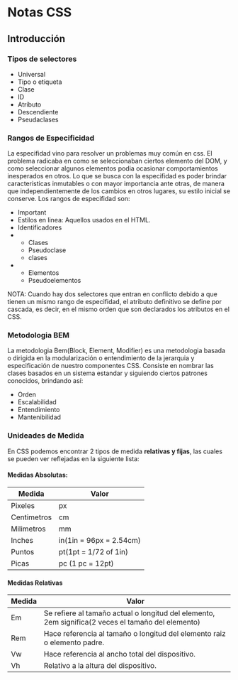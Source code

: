 # Notas CSS

## Introducción
### Tipos de selectores 
  * Universal
  * Tipo o etiqueta
  * Clase
  *  ID
  * Atributo
  * Descendiente
  * Pseudaclases
###  Rangos de Especificidad
   La especifidad vino para resolver un problemas muy común en css. El problema radicaba en como se seleccionaban ciertos elemento del DOM, y como seleccionar algunos elementos podia ocasionar comportamientos inesperados en otros. Lo que se busca con la especifidad es poder brindar caracteristicas inmutables o con mayor importancia ante otras, de manera que independientemente de los cambios en otros lugares, su estilo inicial se conserve.
   Los rangos de especifidad son:
  * Important
  * Estilos en linea: Aquellos usados en el HTML.
  * Identificadores
  *
    * Clases
    * Pseudoclase
    * clases  
  *
    * Elementos
    * Pseudoelementos
  
NOTA: Cuando hay dos selectores que entran en conflicto debido a que tienen un mismo rango de especifidad, el atributo definitivo se define por cascada, es decir, en el mismo orden que son declarados los atributos en el CSS.

### Metodologia BEM
La metodologia Bem(Block, Element, Modifier) es una metodologia basada o dirigida en la modularización o entendimiento de la jerarquia y especificación de nuestro componentes CSS. Consiste en nombrar las clases basados en un sistema estandar y siguiendo ciertos patrones conocidos, brindando así: 
* Orden
* Escalabilidad
* Entendimiento
* Mantenibilidad

### Unideades de Medida

En CSS podemos encontrar 2 tipos de medida **relativas y fijas**, las cuales se pueden ver reflejadas en la siguiente lista: 

#### Medidas Absolutas:

Medida | Valor
-|-
 Pixeles | px
Centimetros| cm
 Milimetros|mm
 Inches| in(1in = 96px = 2.54cm)
 Puntos| pt(1pt = 1/72 of 1in)
 Picas| pc (1 pc = 12pt)

#### Medidas Relativas 

Medida|Valor
-|-
Em | Se refiere al tamaño actual o longitud del elemento, 2em significa(2  veces el tamaño del elemento)
Rem  | Hace referencia al tamaño o longitud del elemento raiz o elemento padre.
Vw | Hace referencia al ancho total del dispositivo.
Vh | Relativo a la altura del dispositivo.

